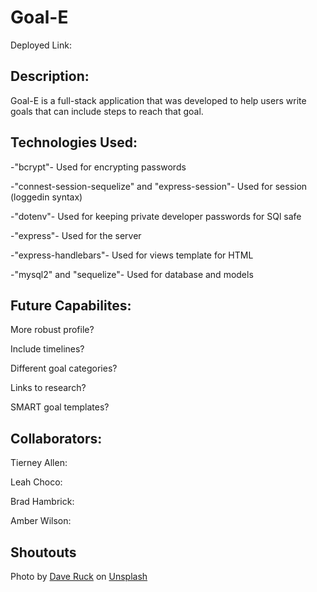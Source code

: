 # Goal-E
Deployed Link:

## Description:
Goal-E is a full-stack application that was developed to help users write goals that can include steps to reach that goal. 

## Technologies Used:
-"bcrypt"- Used for encrypting passwords

-"connest-session-sequelize" and "express-session"- Used for session (loggedin syntax)

-"dotenv"- Used for keeping private developer passwords for SQl safe

-"express"- Used for the server

-"express-handlebars"- Used for views template for HTML

-"mysql2" and "sequelize"- Used for database and models

## Future Capabilites:
More robust profile?

Include timelines?

Different goal categories?

Links to research?

SMART goal templates?

## Collaborators:
Tierney Allen:

Leah Choco:

Brad Hambrick:

Amber Wilson:

## Shoutouts
Photo by <a href="https://unsplash.com/@daveruck?utm_source=unsplash&utm_medium=referral&utm_content=creditCopyText">Dave Ruck</a> on <a href="https://unsplash.com/s/photos/goals?utm_source=unsplash&utm_medium=referral&utm_content=creditCopyText">Unsplash</a>
  

